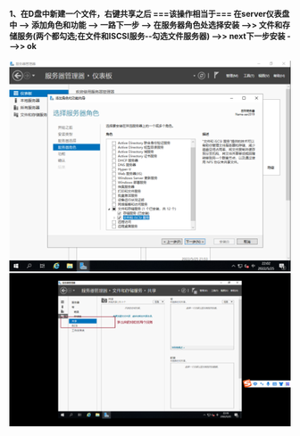 #### 1、在D盘中新建一个文件，右键共享之后   ===该操作相当于=== 在server仪表盘中 --> 添加角色和功能 --> 一路下一步  --> 在服务器角色处选择安装 -->> 文件和存储服务(两个都勾选;在文件和ISCSI服务--勾选文件服务器) -->> next下一步安装 --->> ok 
![imag](https://github.com/fengxunzhe/index/blob/main/Win10/2.png)
![imag](https://github.com/fengxunzhe/index/blob/main/Win10/4.png)
